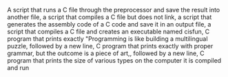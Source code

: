 A script that runs a C file through the preprocessor and save the result into another file, a script that compiles a C file but does not link, a script that generates the assembly code of a C code and save it in an output file, a script that compiles a C file and creates an executable named cisfun, C program that prints exactly "Programming is like building a multilingual puzzle, followed by a new line, C program that prints exactly with proper grammar, but the outcome is a piece of art,, followed by a new line,  C program that prints the size of various types on the computer it is compiled and run
